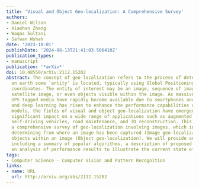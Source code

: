 ```yaml
---
title: 'Visual and Object Geo-localization: A Comprehensive Survey'
authors:
- Daniel Wilson
- Xiaohan Zhang
- Waqas Sultani
- Safwan Wshah
date: '2023-10-01'
publishDate: '2024-08-13T21:41:03.506410Z'
publication_types:
- manuscript
publication: '*arXiv*'
doi: 10.48550/arXiv.2112.15202
abstract: The concept of geo-localization refers to the process of determining where
  on earth some `entity' is located, typically using Global Positioning System (GPS)
  coordinates. The entity of interest may be an image, sequence of images, a video,
  satellite image, or even objects visible within the image. As massive datasets of
  GPS tagged media have rapidly become available due to smartphones and the internet,
  and deep learning has risen to enhance the performance capabilities of machine learning
  models, the fields of visual and object geo-localization have emerged due to its
  significant impact on a wide range of applications such as augmented reality, robotics,
  self-driving vehicles, road maintenance, and 3D reconstruction. This paper provides
  a comprehensive survey of geo-localization involving images, which involves either
  determining from where an image has been captured (Image geo-localization) or geo-locating
  objects within an image (Object geo-localization). We will provide an in-depth study,
  including a summary of popular algorithms, a description of proposed datasets, and
  an analysis of performance results to illustrate the current state of each field.
tags:
- Computer Science - Computer Vision and Pattern Recognition
links:
- name: URL
  url: http://arxiv.org/abs/2112.15202
---
```

